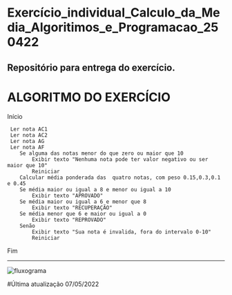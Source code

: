 # Exercício_individual_Calculo_da_Media_Algoritimos_e_Programacao_250422
Repositório para entrega do exercício.
------------------------------------------------------
# ALGORITMO DO EXERCÍCIO

Início

     Ler nota AC1
     Ler nota AC2
     Ler nota AG
     Ler nota AF
		Se alguma das notas menor do que zero ou maior que 10
			Exibir texto "Nenhuma nota pode ter valor negativo ou ser maior que 10"
			Reiniciar
 		Calcular média ponderada das  quatro notas, com peso 0.15,0.3,0.1 e 0.45 
		Se média maior ou igual a 8 e menor ou igual a 10
			Exibir texto "APROVADO"
		Se média maior ou igual a 6 e menor que 8
			Exibir texto "RECUPERAÇÃO"
		Se média menor que 6 e maior ou igual a 0
			Exibir texto "REPROVADO"
		Senão
			Exibir texto "Sua nota é invalida, fora do intervalo 0-10"
			Reiniciar
Fim


--------------------------------------------------------

![fluxograma](https://github.com/gtmach/Exercício_individual_Calculo_da_Media_Algoritimos_e_Programacao_250422/blob/main/media_fluxograma.png)

#Última atualização 07/05/2022

